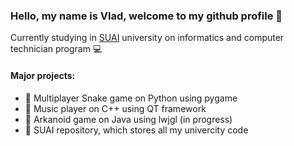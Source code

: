 ### Hello, my name is Vlad, welcome to my github profile 🏯

Currently studying in [SUAI](https://new.guap.ru/) university on informatics and computer technician program 💻

#### Major projects:

- 🐍 Multiplayer Snake game on Python using pygame
- 🎵 Music player on C++ using QT framework
- 🤖 Arkanoid game on Java using lwjgl (in progress)
- 🚀 SUAI repository, which stores all my univercity code
